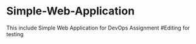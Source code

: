 # Simple-Web-Application
This include Simple Web Application for DevOps Assignment
#Editing for testing
